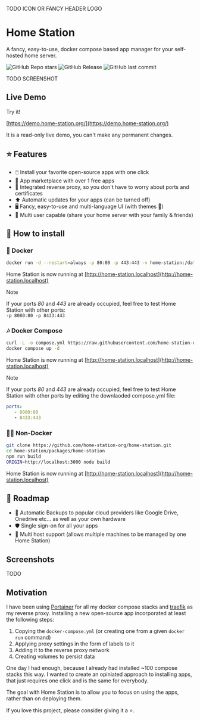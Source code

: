 TODO ICON OR FANCY HEADER LOGO

# Home Station

A fancy, easy-to-use, docker compose based app manager for your self-hosted home server.

![GitHub Repo stars](https://img.shields.io/github/stars/home-station-org/home-station)
![GitHub Release](https://img.shields.io/github/v/release/home-station-org/home-station)
![GitHub last commit](https://img.shields.io/github/last-commit/home-station-org/home-station)

TODO SCREENSHOT

## Live Demo

Try it!

[https://demo.home-station.org/](https://demo.home-station.org/)

It is a read-only live demo, you can't make any permanent changes.

## ⭐️ Features

- 🖱️ Install your favorite open-source apps with one click
- 🏬 App marketplace with over 1 free apps
- 🔐 Integrated reverse proxy, so you don't have to worry about ports and certificates
- ⬆️ Automatic updates for your apps (can be turned off)
- 🖥️ Fancy, easy-to-use and multi-language UI (with themes 🎨)
- 👤 Multi user capable (share your home server with your family & friends)

## 🔧 How to install

### 🐳 Docker

```bash
docker run -d --restart=always -p 80:80 -p 443:443 -v home-station:/data -v /var/run/docker.sock:/var/run/docker.sock --network home-station --name home-station ghcr.io/home-station-org/home-station
```

Home Station is now running at [http://home-station.localhost](http://home-station.localhost)

> [!NOTE]
> If your ports *80* and *443* are already occupied, feel free to test Home Station with other ports:  
> `-p 8080:80 -p 8433:443`

### 🎶 Docker Compose

```bash
curl -L -o compose.yml https://raw.githubusercontent.com/home-station-org/home-station/main/packages/home-station/compose.yml
docker compose up -d
```

Home Station is now running at [http://home-station.localhost](http://home-station.localhost)

> [!NOTE]
> If your ports *80* and *443* are already occupied, feel free to test Home Station with other ports by editing the downlaoded compose.yml file:  
>
> ```yaml
>ports:
>    - 8080:80
>    - 8433:443
> ```

### 💪🏻 Non-Docker

```bash
git clone https://github.com/home-station-org/home-station.git
cd home-station/packages/home-station
npm run build
ORIGIN=http://localhost:3000 node build
```

Home Station is now running at [http://home-station.localhost](http://home-station.localhost)

## 🚧 Roadmap

- 🛟 Automatic Backups to popular cloud providers like Google Drive, Onedrive etc... as well as your own hardware
- 🛡️ Single sign-on for all your apps
- 🔗 Multi host support (allows multiple machines to be managed by one Home Station)

## Screenshots

TODO

## Motivation

I have been using [Portainer](https://www.portainer.io) for all my docker compose stacks and [traefik](https://traefik.io/traefik/) as my reverse proxy. Installing a new open-source
app incorporated at least the following steps:

1. Copying the `docker-compose.yml` (or creating one from a given `docker run` command)
2. Applying proxy settings in the form of labels to it
3. Adding it to the reverse proxy network
4. Creating volumes to persist data

One day I had enough, because I already had installed ~100 compose stacks this way. I wanted to create an opiniated approach
to installing apps, that just requires one click and is the same for everybody.

The goal with Home Station is to allow you to focus on using the apps, rather than on deploying them.

If you love this project, please consider giving it a ⭐.
